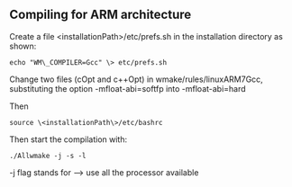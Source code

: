 ## Compiling for ARM architecture

Create a file \<installationPath\>/etc/prefs.sh in the installation
directory as shown:

```console
echo "WM\_COMPILER=Gcc" \> etc/prefs.sh
```

Change two files (cOpt and c++Opt) in wmake/rules/linuxARM7Gcc,
substituting the option -mfloat-abi=softfp into -mfloat-abi=hard

Then
```console
source \<installationPath\>/etc/bashrc
```
Then start the compilation with:
```console
./Allwmake -j -s -l
```
\-j flag stands for --> use all the processor available